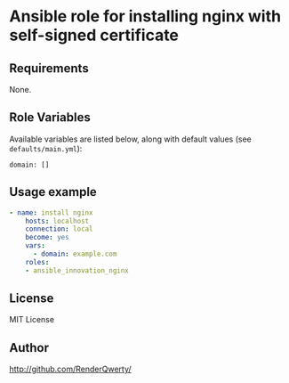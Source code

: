 # Ansible role for installing nginx with self-signed certificate

## Requirements

None.

## Role Variables

Available variables are listed below, along with default values (see `defaults/main.yml`):

    domain: []

## Usage example

```yml
- name: install nginx
    hosts: localhost
    connection: local
    become: yes
    vars:
      - domain: example.com
    roles:
    - ansible_innovation_nginx
```

## License

MIT License

## Author

<http://github.com/RenderQwerty/>
